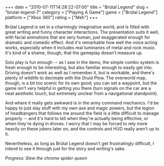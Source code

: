 +++
date = "2010-07-11T14:28:22-07:00"
title = "Br&uuml;tal Legend"
slug = "brutal-legend-7"
category = ["Playing A Game"]
game = ["Br&uuml;tal Legend"]
platform = ["Xbox 360"]
rating = ["Meh"]
+++

Br&uuml;tal Legend is set in a charmingly imaginative world, and is filled with great writing and funny character interactions.  The presentation suits it well, with facial animations that are very human, just exaggerated enough for dramatic and comedic effect.  And it's remarkable how well the voice acting works, especially when it includes real luminaries of metal and rock music.  It's kind of a shame, though, that the gameplay doesn't measure up.

Solo play is fun enough -- as I saw in the demo, the simple combo system is fresh enough to be interesting, but also familiar enough to easily get into.  Driving doesn't work as well as I remember it, but is workable, and there's plenty of wildlife to decimate with the Druid Plow.  The overworld map, though, is a bit too scenic for its own good; you can set a waypoint, but the game isn't very helpful in getting you there (turn signals on the car are a neat aesthetic touch, but extremely unclear from a navigational standpoint).

And where it really gets awkward is in the army command mechanics.  I'd be happy to just slay stuff with my own axe and magic powers, but the legion of headbangers that follows me around the field is a little difficult to manage properly -- and it's hard to tell when they're actually being effective, or when they're dying in droves.  I worry that I may be forced to rely more heavily on these jokers later on, and the controls and HUD really aren't up to it.

Nevertheless, as long as Br&uuml;tal Legend doesn't get frustratingly difficult, I intend to see it through just for the story and writing's sake.

<i>Progress: Slew the chrome spider queen</i>